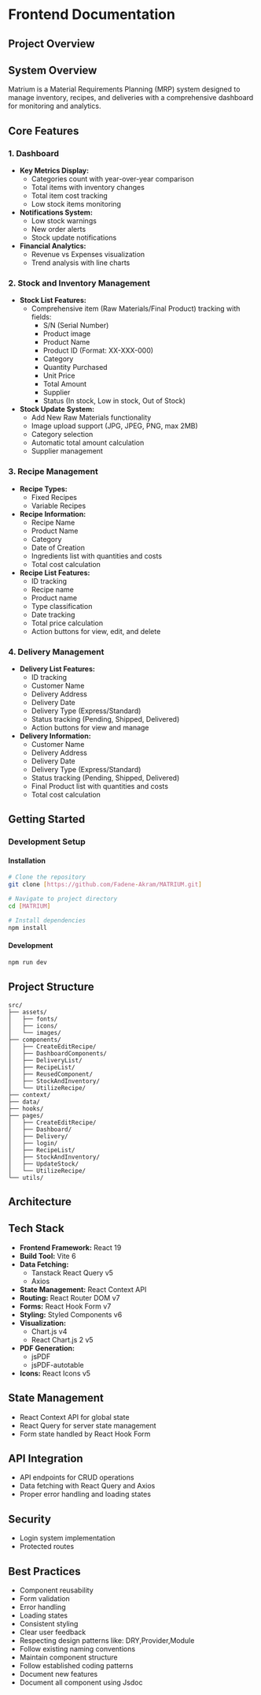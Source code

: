 # Frontend Documentation

## Project Overview

## System Overview

Matrium is a Material Requirements Planning (MRP) system designed to manage inventory, recipes, and deliveries with a comprehensive dashboard for monitoring and analytics.

## Core Features

### 1. Dashboard

- **Key Metrics Display:**
  - Categories count with year-over-year comparison
  - Total items with inventory changes
  - Total item cost tracking
  - Low stock items monitoring
- **Notifications System:**
  - Low stock warnings
  - New order alerts
  - Stock update notifications
- **Financial Analytics:**
  - Revenue vs Expenses visualization
  - Trend analysis with line charts

### 2. Stock and Inventory Management

- **Stock List Features:**
  - Comprehensive item (Raw Materials/Final Product) tracking with fields:
    - S/N (Serial Number)
    - Product image
    - Product Name
    - Product ID (Format: XX-XXX-000)
    - Category
    - Quantity Purchased
    - Unit Price
    - Total Amount
    - Supplier
    - Status (In stock, Low in stock, Out of Stock)
- **Stock Update System:**
  - Add New Raw Materials functionality
  - Image upload support (JPG, JPEG, PNG, max 2MB)
  - Category selection
  - Automatic total amount calculation
  - Supplier management

### 3. Recipe Management

- **Recipe Types:**
  - Fixed Recipes
  - Variable Recipes
- **Recipe Information:**
  - Recipe Name
  - Product Name
  - Category
  - Date of Creation
  - Ingredients list with quantities and costs
  - Total cost calculation
- **Recipe List Features:**
  - ID tracking
  - Recipe name
  - Product name
  - Type classification
  - Date tracking
  - Total price calculation
  - Action buttons for view, edit, and delete

### 4. Delivery Management

- **Delivery List Features:**
  - ID tracking
  - Customer Name
  - Delivery Address
  - Delivery Date
  - Delivery Type (Express/Standard)
  - Status tracking (Pending, Shipped, Delivered)
  - Action buttons for view and manage
- **Delivery Information:**
  - Customer Name
  - Delivery Address
  - Delivery Date
  - Delivery Type (Express/Standard)
  - Status tracking (Pending, Shipped, Delivered)
  - Final Product list with quantities and costs
  - Total cost calculation

## Getting Started

### Development Setup

#### Installation

```bash
# Clone the repository
git clone [https://github.com/Fadene-Akram/MATRIUM.git]

# Navigate to project directory
cd [MATRIUM]

# Install dependencies
npm install
```

#### Development

```bash
npm run dev
```

## Project Structure

```
src/
├── assets/
│   ├── fonts/
│   ├── icons/
│   └── images/
├── components/
│   ├── CreateEditRecipe/
│   ├── DashboardComponents/
│   ├── DeliveryList/
│   ├── RecipeList/
│   ├── ReusedComponent/
│   ├── StockAndInventory/
│   └── UtilizeRecipe/
├── context/
├── data/
├── hooks/
├── pages/
│   ├── CreateEditRecipe/
│   ├── Dashboard/
│   ├── Delivery/
│   ├── login/
│   ├── RecipeList/
│   ├── StockAndInventory/
│   ├── UpdateStock/
│   └── UtilizeRecipe/
└── utils/
```

## Architecture

## Tech Stack

- **Frontend Framework:** React 19
- **Build Tool:** Vite 6
- **Data Fetching:**
  - Tanstack React Query v5
  - Axios
- **State Management:** React Context API
- **Routing:** React Router DOM v7
- **Forms:** React Hook Form v7
- **Styling:** Styled Components v6
- **Visualization:**
  - Chart.js v4
  - React Chart.js 2 v5
- **PDF Generation:**
  - jsPDF
  - jsPDF-autotable
- **Icons:** React Icons v5

## State Management

- React Context API for global state
- React Query for server state management
- Form state handled by React Hook Form

## API Integration

- API endpoints for CRUD operations
- Data fetching with React Query and Axios
- Proper error handling and loading states

## Security

- Login system implementation
- Protected routes

## Best Practices

- Component reusability
- Form validation
- Error handling
- Loading states
- Consistent styling
- Clear user feedback
- Respecting design patterns like: DRY,Provider,Module
- Follow existing naming conventions
- Maintain component structure
- Follow established coding patterns
- Document new features
- Document all component using Jsdoc
